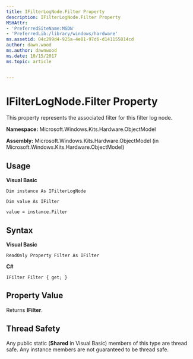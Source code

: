 ```yaml
---
title: IFilterLogNode.Filter Property
description: IFilterLogNode.Filter Property
MSHAttr:
- 'PreferredSiteName:MSDN'
- 'PreferredLib:/library/windows/hardware'
ms.assetid: 04c299d4-925a-4e81-97d6-d141155814cd
author: dawn.wood
ms.author: dawnwood
ms.date: 10/15/2017
ms.topic: article


---
```


# IFilterLogNode.Filter Property


This property represents the associated filter for this filter log node.

**Namespace:** Microsoft.Windows.Kits.Hardware.ObjectModel

**Assembly:** Microsoft.Windows.Kits.Hardware.ObjectModel (in Microsoft.Windows.Kits.Hardware.ObjectModel)

## <span id="Usage"></span><span id="usage"></span><span id="USAGE"></span>Usage


**Visual Basic**

`Dim instance As IFilterLogNode`

`Dim value As IFilter`

`value = instance.Filter`

## <span id="Syntax"></span><span id="syntax"></span><span id="SYNTAX"></span>Syntax


**Visual Basic**

`ReadOnly Property Filter As IFilter`

**C#**

`IFilter Filter { get; }`

## <span id="Property_Value"></span><span id="property_value"></span><span id="PROPERTY_VALUE"></span>Property Value


Returns **IFilter**.

## <span id="Thread_Safety"></span><span id="thread_safety"></span><span id="THREAD_SAFETY"></span>Thread Safety


Any public static (**Shared** in Visual Basic) members of this type are thread safe. Any instance members are not guaranteed to be thread safe.

 

 







